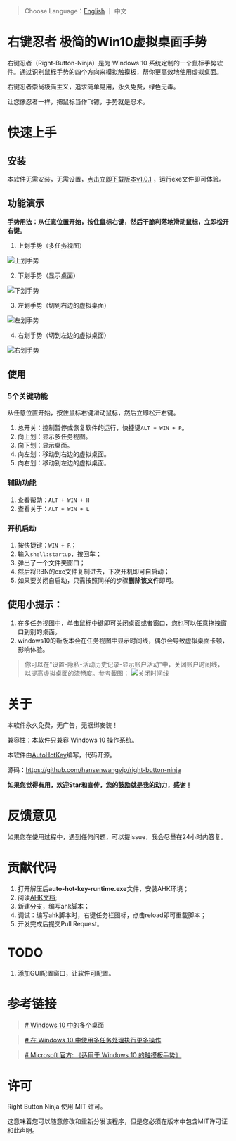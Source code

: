 > Choose Language：[English](https://github.com/hansenwangvip/right-button-ninja/blob/master/README_EN.md) ｜ 中文

# 右键忍者 极简的Win10虚拟桌面手势

右键忍者（Right-Button-Ninja）是为 Windows 10 系统定制的一个鼠标手势软件。通过识别鼠标手势的四个方向来模拟触摸板，帮你更高效地使用虚拟桌面。

右键忍者崇尚极简主义，追求简单易用，永久免费，绿色无毒。

让您像忍者一样，把鼠标当作飞镖，手势就是忍术。

# 快速上手

## 安装

本软件无需安装，无需设置，[点击立即下载版本v1.0.1](https://github.com/hansenwangvip/right-button-ninja/releases/download/v1.0.1/RBN.right-button-ninja@1.0.1.zip)
，运行exe文件即可体验。

## 功能演示

**手势用法：从任意位置开始，按住鼠标右键，然后干脆利落地滑动鼠标，立即松开右键。**

1. 上划手势（多任务视图）

![上划手势](./imgs/slide-up.gif)

2. 下划手势（显示桌面）

![下划手势](./imgs/slide-down.gif)

3. 左划手势（切到右边的虚拟桌面）

![左划手势](./imgs/slide-left.gif)

4. 右划手势（切到左边的虚拟桌面）

![右划手势](./imgs/slide-right.gif)


## 使用

### 5个关键功能

从任意位置开始，按住鼠标右键滑动鼠标，然后立即松开右键。

1. 总开关：控制暂停或恢复软件的运行，快捷键`ALT + WIN + P`。
2. 向上划：显示多任务视图。
3. 向下划：显示桌面。
4. 向左划：移动到右边的虚拟桌面。
5. 向右划：移动到左边的虚拟桌面。

### 辅助功能

1. 查看帮助：`ALT + WIN + H`
2. 查看关于：`ALT + WIN + L`

### 开机启动
1. 按快捷键：`WIN + R`；
2. 输入`shell:startup`，按回车；
3. 弹出了一个文件夹窗口；
4. 然后将RBN的exe文件复制进去，下次开机即可自启动；
5. 如果要关闭自启动，只需按照同样的步骤**删除该文件**即可。

## 使用小提示：

1. 在多任务视图中，单击鼠标中键即可关闭桌面或者窗口，您也可以任意拖拽窗口到别的桌面。
2. windows10的新版本会在任务视图中显示时间线，偶尔会导致虚拟桌面卡顿，影响体验。

> 你可以在"设置-隐私-活动历史记录-显示账户活动"中，关闭账户时间线，以提高虚拟桌面的流畅度。参考截图：
> ![关闭时间线](./imgs/turn-off-timeline.png)

# 关于

本软件永久免费，无广告，无捆绑安装！

兼容性：本软件只兼容 Windows 10 操作系统。

本软件由[AutoHotKey](http://ahkcn.sourceforge.net/docs/Tutorial.htm)编写，代码开源。

源码：<https://github.com/hansenwangvip/right-button-ninja>

**如果您觉得有用，欢迎Star和宣传，您的鼓励就是我的动力，感谢！**

# 反馈意见

如果您在使用过程中，遇到任何问题，可以提issue，我会尽量在24小时内答复。

# 贡献代码

1. 打开解压后**auto-hot-key-runtime.exe**文件，安装AHK环境；
2. 阅读[AHK文档](http://ahkcn.sourceforge.net/docs/Tutorial.htm);
3. 新建分支，编写ahk脚本；
4. 调试：编写ahk脚本时，右键任务栏图标，点击reload即可重载脚本；
5. 开发完成后提交Pull Request。

# TODO

1. 添加GUI配置窗口，让软件可配置。


# 参考链接

> [# Windows 10 中的多个桌面](https://support.microsoft.com/zh-cn/help/4028538/windows-10-multiple-desktops)

> [# 在 Windows 10 中使用多任务处理执行更多操作](https://support.microsoft.com/zh-cn/help/4026282/windows-10-get-more-done-with-multitasking)

> [# Microsoft 官方: 《适用于 Windows 10 的触摸板手势》](https://support.microsoft.com/zh-cn/help/4027871/windows-10-touchpad-gestures)

# 许可

Right Button Ninja 使用 MIT 许可。

这意味着您可以随意修改和重新分发该程序，但是您必须在版本中包含MIT许可证和此声明。
